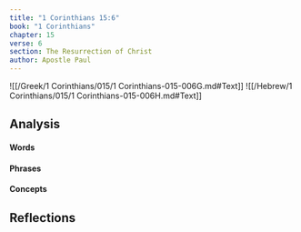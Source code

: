 ```yaml
---
title: "1 Corinthians 15:6"
book: "1 Corinthians"
chapter: 15
verse: 6
section: The Resurrection of Christ
author: Apostle Paul
---
```

![[/Greek/1 Corinthians/015/1 Corinthians-015-006G.md#Text]]
![[/Hebrew/1 Corinthians/015/1 Corinthians-015-006H.md#Text]]

## Analysis

#### Words

#### Phrases

#### Concepts

## Reflections
